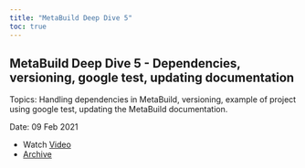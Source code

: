 ```yaml
---
title: "MetaBuild Deep Dive 5"
toc: true
---
```


## MetaBuild Deep Dive 5 - Dependencies, versioning, google test, updating documentation

Topics: Handling dependencies in MetaBuild, versioning, example of project using google test, updating the MetaBuild documentation.

Date: 09 Feb 2021 

* Watch [Video](https://bluejeans.com/s/eEbpTNF7iXb/)
* [Archive](https://artifactory.corp.adobe.com/artifactory/generic-metabuild-files-dev/documentation/learning/07_MetaBuild_Deep_Dive_05_02-09-2021/Ch2_Full_2021-02-09T09_02.mp4)
